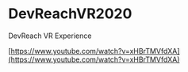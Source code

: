 # DevReachVR2020
DevReach VR Experience

[https://www.youtube.com/watch?v=xHBrTMVfdXA](https://www.youtube.com/watch?v=xHBrTMVfdXA)
